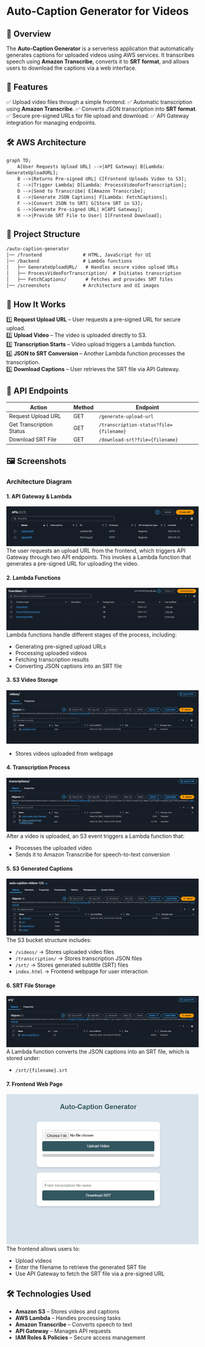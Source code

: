 # Auto-Caption Generator for Videos


## 📌 Overview
The **Auto-Caption Generator** is a serverless application that automatically generates captions for uploaded videos using AWS services. It transcribes speech using **Amazon Transcribe**, converts it to **SRT format**, and allows users to download the captions via a web interface.

## 🎯 Features
✅ Upload video files through a simple frontend.
✅ Automatic transcription using **Amazon Transcribe**.
✅ Converts JSON transcription into **SRT format**.
✅ Secure pre-signed URLs for file upload and download.
✅ API Gateway integration for managing endpoints.

## 🛠️ AWS Architecture

```mermaid
graph TD;
    A[User Requests Upload URL] -->|API Gateway| B[Lambda: GenerateUploadURL];
    B -->|Returns Pre-signed URL| C[Frontend Uploads Video to S3];
    C -->|Trigger Lambda| D[Lambda: ProcessVideoForTranscription];
    D -->|Send to Transcribe| E[Amazon Transcribe];
    E -->|Generate JSON Captions| F[Lambda: FetchCaptions];
    F -->|Convert JSON to SRT| G[Store SRT in S3];
    G -->|Generate Pre-signed URL| H[API Gateway];
    H -->|Provide SRT File to User| I[Frontend Download];

```

## 📂 Project Structure
```
/auto-caption-generator
│── /frontend               # HTML, JavaScript for UI
│── /backend                # Lambda functions
│   ├── GenerateUploadURL/   # Handles secure video upload URLs
│   ├── ProcessVideoForTranscription/  # Initiates transcription
│   ├── FetchCaptions/       # Fetches and provides SRT files
│── /screenshots            # Architecture and UI images

```

## 🚀 How It Works
1️⃣ **Request Upload URL** – User requests a pre-signed URL for secure upload.  
2️⃣ **Upload Video** – The video is uploaded directly to S3.  
3️⃣ **Transcription Starts** – Video upload triggers a Lambda function.  
4️⃣ **JSON to SRT Conversion** – Another Lambda function processes the transcription.  
5️⃣ **Download Captions** – User retrieves the SRT file via API Gateway.

## 🔗 API Endpoints
| Action | Method | Endpoint |
|--------|--------|------------|
| Request Upload URL | GET | `/generate-upload-url` |
| Get Transcription Status | GET | `/transcription-status?file={filename}` |
| Download SRT File | GET | `/download-srt?file={filename}` |
## 🖼️ Screenshots
### **Architecture Diagram**

#### **1. API Gateway & Lambda**
![API Gateway & Lambda](screenshots/api.png)  
The user requests an upload URL from the frontend, which triggers API Gateway through two API endpoints. This invokes a Lambda function that generates a pre-signed URL for uploading the video.

#### **2. Lambda Functions**
![Lambda Functions](screenshots/functions.png)  
Lambda functions handle different stages of the process, including:  
- Generating pre-signed upload URLs  
- Processing uploaded videos  
- Fetching transcription results  
- Converting JSON captions into an SRT file  

#### **3. S3 Video Storage**
![S3 Video Storage](screenshots/videos.png)  
- Stores videos uploaded from webpage

#### **4. Transcription Process**
![Transcription Process](screenshots/transcription.png)  
After a video is uploaded, an S3 event triggers a Lambda function that:  
- Processes the uploaded video  
- Sends it to Amazon Transcribe for speech-to-text conversion  

#### **5. S3 Generated Captions**
![S3 Generated Captions](screenshots/s3content.png)  
The S3 bucket structure includes:  
- `/videos/` → Stores uploaded video files  
- `/transcription/` → Stores transcription JSON files  
- `/srt/` → Stores generated subtitle (SRT) files  
- `index.html` → Frontend webpage for user interaction


#### **6. SRT File Storage**
![SRT File Storage](screenshots/srt.png)  
A Lambda function converts the JSON captions into an SRT file, which is stored under:  
- `/srt/{filename}.srt`  

#### **7. Frontend Web Page**
![Frontend Web Page](screenshots/webpage.png)  
The frontend allows users to:  
- Upload videos  
- Enter the filename to retrieve the generated SRT file  
- Use API Gateway to fetch the SRT file via a pre-signed URL  


## 🛠️ Technologies Used
- **Amazon S3** – Stores videos and captions
- **AWS Lambda** – Handles processing tasks
- **Amazon Transcribe** – Converts speech to text
- **API Gateway** – Manages API requests
- **IAM Roles & Policies** – Secure access management
